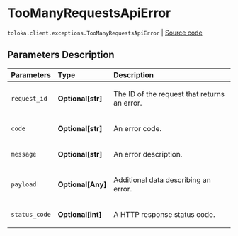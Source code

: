 # TooManyRequestsApiError
`toloka.client.exceptions.TooManyRequestsApiError` | [Source code](https://github.com/Toloka/toloka-kit/blob/v1.2.1/src/client/exceptions.py#L140)

## Parameters Description

| Parameters | Type | Description |
| :----------| :----| :-----------|
`request_id`|**Optional\[str\]**|<p>The ID of the request that returns an error.</p>
`code`|**Optional\[str\]**|<p>An error code.</p>
`message`|**Optional\[str\]**|<p>An error description.</p>
`payload`|**Optional\[Any\]**|<p>Additional data describing an error.</p>
`status_code`|**Optional\[int\]**|<p>A HTTP response status code.</p>
